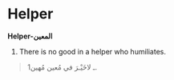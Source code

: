 Helper
======

**Helper-المعين**

1. There is no good in a helper who humiliates.

> 1ـ لاخَيْـرَ في مُعين مُهين.


